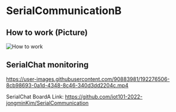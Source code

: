 # SerialCommunicationB

## How to work (Picture)

![How to work](https://user-images.githubusercontent.com/90883981/192281171-5149067d-2ecd-4b99-9cba-fcdb769b8e08.png)

## SerialChat monitoring
https://user-images.githubusercontent.com/90883981/192276506-8cb98693-0a1d-4348-8c46-340d3dd2204c.mp4


SerialChat BoardA Link: https://github.com/iot101-2022-jongminKim/SerialCommunication
